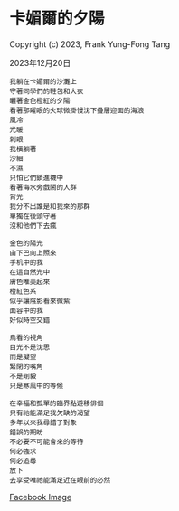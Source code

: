 # 卡媚爾的夕陽
Copyright (c) 2023, Frank Yung-Fong Tang


2023年12月20日
```
我躺在卡媚爾的沙灘上
守著同學們的鞋包和大衣
曬著金色橙紅的夕陽
看著那矅眼的火球微掛慢沈下疊層迎面的海浪
風冷
光暖
刺眼
我橫躺著
沙細
不濕
只怕它們鎖進襪中
看著海水旁戲鬧的人群
背光
我分不出誰是和我來的那群
單獨在後頭守著
沒和他們下去瘋

金色的陽光
由下巴向上照來
手机中的我
在這自然光中
膚色唯美起來
橙紅色系
似乎讓陰影看來微紫
面容中的我
好似時空交錯

鳥看的視角
目光不是沈思
而是凝望
緊閉的嘴角
不是剛毅
只是寒風中的等候

在幸福和孤單的臨界點遊移俳佪
只有祂能滿足我欠缺的渴望
多年以來我尋錯了對象
錯誤的期盼
不必要不可能會來的等待
何必強求
何必追尋
放下
去享受唯祂能滿足近在眼前的必然
```
[Facebook Image](https://www.facebook.com/photo.php?fbid=10227318068310327&set=a.1352052954244&type=3&notif_id=1702922048222708&notif_t=feedback_reaction_generic&ref=notif)
